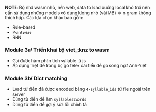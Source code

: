 __NOTE__: Bộ nhớ wasm nhỏ, nền web, data to load xuống local khó trôi nên cần sử dụng những models có dung lượng nhỏ (vài MB) => n-gram không thích hợp. Các lựa chọn khác bao gồm:
* Rule-based
* Pointwise
* RNN

### Module 3a/ Triển khai bộ viet_tknz to wasm
* Gọi được hàm phân tích syllable từ js
* Áp dụng triệt để trong bộ gõ telex cải tiến để gõ song ngữ Anh-Việt

### Module 3b/ Dict matching
* Load từ điển đã được encoded bằng `4-syllable_ids` từ file ngoài trên server
* Dùng từ điển để làm `syllables2words`
* Dùng từ điển để gợi ý sửa lỗi chính tả
